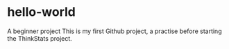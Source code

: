 # hello-world
A beginner project
This is my first Github project, a practise before starting the ThinkStats project.
